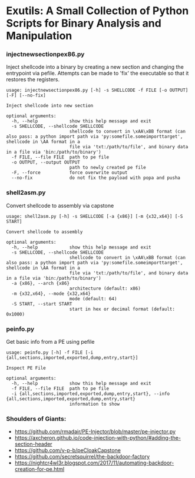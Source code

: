 # Exutils: A Small Collection of Python Scripts for Binary Analysis and Manipulation

### injectnewsectionpex86.py

Inject shellcode into a binary by creating a new section and changing the entrypoint via pefile. Attempts can be made to 'fix' the executable so that it restores the registers.

```
usage: injectnewsectionpex86.py [-h] -s SHELLCODE -f FILE [-o OUTPUT] [-F] [--no-fix]

Inject shellcode into new section

optional arguments:
  -h, --help            show this help message and exit
  -s SHELLCODE, --shellcode SHELLCODE
                        shellcode to convert in \xAA\xBB format (can also pass: a python import path via 'py:somefile.someimporttarget', shellcode in \AA format in a
                        file via 'txt:/path/to/file', and binary data in a file via 'bin:/path/to/binary')
  -f FILE, --file FILE  path to pe file
  -o OUTPUT, --output OUTPUT
                        path to newly created pe file
  -F, --force           force overwrite output
  --no-fix              do not fix the payload with popa and pusha

```

### shell2asm.py

Convert shellcode to assembly via capstone

```
usage: shell2asm.py [-h] -s SHELLCODE [-a {x86}] [-m {x32,x64}] [-S START]

Convert shellcode to assembly

optional arguments:
  -h, --help            show this help message and exit
  -s SHELLCODE, --shellcode SHELLCODE
                        shellcode to convert in \xAA\xBB format (can also pass: a python import path via 'py:somefile.someimporttarget', shellcode in \AA format in a
                        file via 'txt:/path/to/file', and binary data in a file via 'bin:/path/to/binary')
  -a {x86}, --arch {x86}
                        architecture (default: x86)
  -m {x32,x64}, --mode {x32,x64}
                        mode (default: 64)
  -S START, --start START
                        start in hex or decimal format (default: 0x1000)
```

### peinfo.py

Get basic info from a PE using pefile

```
usage: peinfo.py [-h] -f FILE [-i {all,sections,imported,exported,dump,entry,start}]

Inspect PE File

optional arguments:
  -h, --help            show this help message and exit
  -f FILE, --file FILE  path to pe file
  -i {all,sections,imported,exported,dump,entry,start}, --info {all,sections,imported,exported,dump,entry,start}
                        information to show
```

### Shoulders of Giants:

- https://github.com/rmadair/PE-Injector/blob/master/pe-injector.py
- https://axcheron.github.io/code-injection-with-python/#adding-the-section-header
- https://github.com/v-p-b/peCloakCapstone
- https://github.com/secretsquirrel/the-backdoor-factory
- https://nightcr4wl3r.blogspot.com/2017/11/automating-backdoor-creation-for-pe.html
